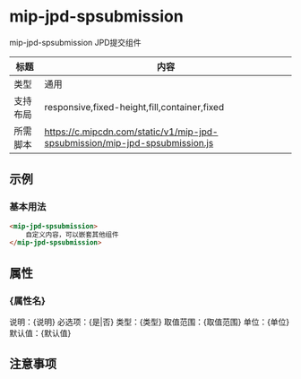 # mip-jpd-spsubmission

mip-jpd-spsubmission JPD提交组件

标题|内容
----|----
类型|通用
支持布局|responsive,fixed-height,fill,container,fixed
所需脚本|https://c.mipcdn.com/static/v1/mip-jpd-spsubmission/mip-jpd-spsubmission.js

## 示例

### 基本用法
```html
<mip-jpd-spsubmission>
    自定义内容，可以嵌套其他组件
</mip-jpd-spsubmission>
```

## 属性

### {属性名}

说明：{说明}
必选项：{是|否}
类型：{类型}
取值范围：{取值范围}
单位：{单位}
默认值：{默认值}

## 注意事项

